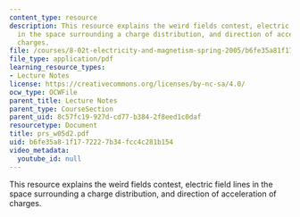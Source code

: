 ```yaml
---
content_type: resource
description: This resource explains the weird fields contest, electric field lines
  in the space surrounding a charge distribution, and direction of acceleration of
  charges.
file: /courses/8-02t-electricity-and-magnetism-spring-2005/b6fe35a81f1772227b34fcc4c281b154_prs_w05d2.pdf
file_type: application/pdf
learning_resource_types:
- Lecture Notes
license: https://creativecommons.org/licenses/by-nc-sa/4.0/
ocw_type: OCWFile
parent_title: Lecture Notes
parent_type: CourseSection
parent_uid: 8c57fc19-927d-cd77-b384-2f8eed1c0daf
resourcetype: Document
title: prs_w05d2.pdf
uid: b6fe35a8-1f17-7222-7b34-fcc4c281b154
video_metadata:
  youtube_id: null
---
```

This resource explains the weird fields contest, electric field lines in the space surrounding a charge distribution, and direction of acceleration of charges.